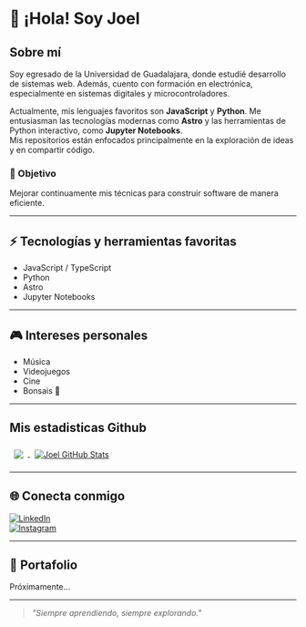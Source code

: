 # 👋 ¡Hola! Soy Joel

## Sobre mí

Soy egresado de la Universidad de Guadalajara, donde estudié desarrollo de sistemas web. Además, cuento con formación en electrónica, especialmente en sistemas digitales y microcontroladores.

Actualmente, mis lenguajes favoritos son **JavaScript** y **Python**. Me entusiasman las tecnologías modernas como **Astro** y las herramientas de Python interactivo, como **Jupyter Notebooks**.  
Mis repositorios están enfocados principalmente en la exploración de ideas y en compartir código.

### 🚀 Objetivo

Mejorar continuamente mis técnicas para construir software de manera eficiente.

---

## ⚡ Tecnologías y herramientas favoritas

- JavaScript / TypeScript
- Python
- Astro
- Jupyter Notebooks

---

## 🎮 Intereses personales

- Música
- Videojuegos
- Cine
- Bonsais 🌱

---

## Mis estadisticas Github

<a href="https://github.com/JoelBuenrostro">
  <img align="center" style="margin:0.5rem" src="https://github-readme-stats.vercel.app/api/top-langs/?username=JoelBuenrostro&hide=html,css&title_color=ffffff&text_color=c9cacc&icon_color=4AB197&bg_color=1A2B34" />
</a>

<a href="https://github.com/JoelBuenrostro">
  <img align="center" style="margin:0.5rem" src="https://github-readme-stats.vercel.app/api?username=JoelBuenrostro&show_icons=true&line_height=27&count_private=true&title_color=ffffff&text_color=c9cacc&icon_color=4AB097&bg_color=1A2B34" alt="Joel GitHub Stats" />
</a>

---

## 🌐 Conecta conmigo

[![LinkedIn](https://img.shields.io/badge/LinkedIn-blue?logo=linkedin&logoColor=white)](https://www.linkedin.com/in/joelbuenrostro)  
[![Instagram](https://img.shields.io/badge/Instagram-E4405F?logo=instagram&logoColor=white)](https://www.instagram.com/joel_buenrostro)

---

## 📁 Portafolio

Próximamente...

---

> _"Siempre aprendiendo, siempre explorando."_
